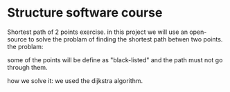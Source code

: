 # Structure software course

Shortest path of 2 points exercise.
in this project we will use an open-source to solve the problam of finding the shortest path betwen two points.
the problam:

some of the points will be define as "black-listed" and the path must not go through them.

how we solve it:
we used the dijkstra algorithm.



